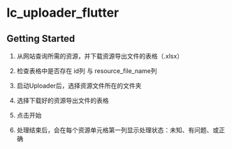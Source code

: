 # lc_uploader_flutter

## Getting Started

1. 从网站查询所需的资源，并下载资源导出文件的表格（.xlsx）

2. 检查表格中是否存在 id列 与 resource_file_name列

3. 启动Uploader后，选择资源文件所在的文件夹

4. 选择下载好的资源导出文件的表格

5. 点击开始

6. 处理结束后，会在每个资源单元格第一列显示处理状态：未知、有问题、或正确